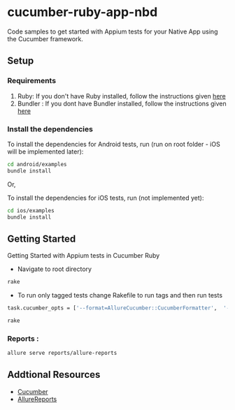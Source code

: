 cucumber-ruby-app-nbd
=====================

Code samples to get started with Appium tests for your Native App using the Cucumber framework.

## Setup
### Requirements

1. Ruby: If you don't have Ruby installed, follow the instructions given [here](https://www.ruby-lang.org/en/documentation/installation/)
2. Bundler : If you dont have Bundler installed, follow the instructions given [here](https://bundler.io/)

### Install the dependencies

To install the dependencies for Android tests, run (run on root folder - iOS will be implemented later):
```sh
cd android/examples
bundle install
```

Or,

To install the dependencies for iOS tests, run (not implemented yet):

```sh
cd ios/examples
bundle install
```

## Getting Started

Getting Started with Appium tests in Cucumber Ruby

- Navigate to root directory

```sh
rake
```

- To run only tagged tests change Rakefile to run tags and then run tests
```sh
task.cucumber_opts = ['--format=AllureCucumber::CucumberFormatter',  '--require run-local-test/', 'run-local-test/', 'CONFIG_NAME=local', '--publish', '--out reports/allure-reports', '--tags "@runThis"']
```

```sh
rake
```

### **Reports :**

```sh
allure serve reports/allure-reports
```

## Addtional Resources
* [Cucumber](https://cucumber.io/)
* [AllureReports](https://github.com/allure-framework/allure-ruby/blob/master/allure-cucumber/README.md) 
